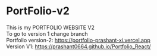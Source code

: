 # PortFolio-v2
This is my PORTFOLIO WEBSITE V2
<br/>
To go to version 1 change branch <br/>
Portfolio version-2: https://portfolio-prashant-xi.vercel.app <br/> Version V1: https://prashant0664.github.io/Portfolio_React/

